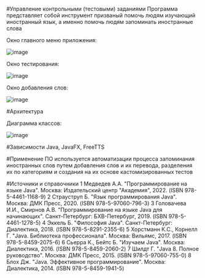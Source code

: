 #Управление контрольными (тестовыми) заданиями
Программа представляет собой инструмент призваный помочь людям изучающий иностранный язык, а именно помочь людям запоминать иностранные слова

Окно главного меню приложения:

![image](https://github.com/cloudslover1/WordTest/assets/74301524/2770db62-81d3-4719-bed8-87232c44c781)

Окно тестирования:

![image](https://github.com/cloudslover1/WordTest/assets/74301524/24c80e0f-e1b7-4589-b80b-61fde8697223)

Окно добавления слов:

![image](https://github.com/cloudslover1/WordTest/assets/74301524/9eb97a3e-e9b2-46f5-b982-f458c5e58fb1)


#Архитектура

Диаграмма классов:

![image](https://github.com/cloudslover1/WordTest/assets/74301524/3d50b6c2-467e-4a95-9e56-4d2a581d0c86)

#Зависимости
Java, JavaFX, FreeTTS

#Применение
ПО используется автоматизации процесса запоминания иностранных слов путем добавления слов и их перевода, разделения их по категориям и создания на их основе кастомизированных тестов

#Источники и справочники
1	Медведев А.А. "Программирование на языке Java". Москва: Издательский центр "Академия", 2022. (ISBN 978-5-4461-1168-9)
2	Страуструп Б. "Язык программирования Java". Москва: ДМК Пресс, 2020. (ISBN 978-5-97060-796-3)
3	Головачева И.И., Смирнов А.В. "Программирование на языке Java для начинающих". Санкт-Петербург: БХВ-Петербург, 2019. (ISBN 978-5-4461-1278-5)
4	Эккель Б. "Философия Java". Санкт-Петербург: Диалектика, 2018. (ISBN 978-5-8291-2355-6)
5	Хорстманн К.С., Корнелл Г. "Java. Библиотека профессионала". Москва: Вильямс, 2017. (ISBN 978-5-8459-2075-6)
6	Сьерра К., Бейтс Б. "Изучаем Java". Москва: Диалектика, 2016. (ISBN 978-5-8459-2060-2)
7	Шилдт Г. "Java 8. Полное руководство". Москва: ДМК Пресс, 2015. (ISBN 978-5-97060-755-0)
8	Блох Дж. "Java. Эффективное программирование". Москва: Диалектика, 2014. (ISBN 978-5-8459-1941-5)
